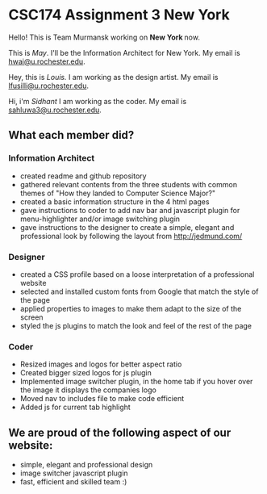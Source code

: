# CSC174 Assignment 3 New York

Hello! This is Team Murmansk working on <strong> New York </strong> now.

This is <em>May</em>. I'll be the Information Architect for New York. My email is hwai@u.rochester.edu.  

Hey, this is *Louis.* I am working as the design artist. My email is lfusilli@u.rochester.edu. 

Hi, i'm  *Sidhant* I am working as the coder. My email is sahluwa3@u.rochester.edu. 


## What each member did?

### Information Architect

* created readme and github repository
* gathered relevant contents from the three students with common themes of "How they landed to Computer Science Major?"
* created a basic information structure in the 4 html pages
* gave instructions to coder to add nav bar and javascript plugin for menu-highlighter and/or image switching plugin
* gave instructions to the designer to create a simple, elegant and professional look by following the layout from http://jedmund.com/

### Designer

* created a CSS profile based on a loose interpretation of a professional website
* selected and installed custom fonts from Google that match the style of the page
* applied properties to images to make them adapt to the size of the screen
* styled the js plugins to match the look and feel of the rest of the page

### Coder

* Resized images and logos for better aspect ratio
* Created bigger sized logos for js plugin
* Implemented image switcher plugin, in the home tab if you hover over the image it displays the companies logo
* Moved nav to includes file to make code efficient
* Added js for current tab highlight


## We are proud of the following aspect of our website:

- simple, elegant and professional design 
- image switcher javascript plugin 
- fast, efficient and skilled team :)






